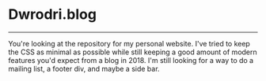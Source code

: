 # Dwrodri.blog
---
You're looking at the repository for my personal website. I've tried to keep the CSS as minimal as possible while still keeping a good amount of modern features you'd expect from a blog in 2018. I'm still looking for a way to do a mailing list, a footer div, and maybe a side bar.
 
